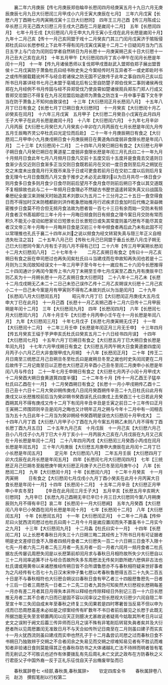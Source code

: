 <!-- { "loadSidebar": true } -->
　　襄二年六月庚辰【传七月庚辰郑伯睔卒长厯闰四月经庚寅五月十九日六月无庚辰庚辰七月九日大衍厯闰三月甲戌小六月壬寅大庚辰在七月】　三年六月戊寅【长厯六月丁酉朔七月丙寅朔戊寅十三日大衍厯同】　四年王三月己酉【传三月陈成公卒长厯三月无己酉大衍厯三月壬戌大己酉在二月是嵗闰十二月】　五年【长厯闰四月】　七年十月壬戌【大衍厯闰八月壬申大九月壬寅小壬戌在此月长厯是嵗闰十月】　九年十二月己亥【传十一月己亥同盟于戏十二月癸亥门其三门闰月戊寅济于隂阪侵郑杜氏曰以长厯参校上下此年不得有闰月戊寅戊寅是十二月二十日疑闰月当为门五日五字上与门合为闰则后学者自然转日为月长厯十一月庚寅朔己亥十日大衍厯十一月己丑大己亥在此月】　十年五月甲午【大衍厯闰四月丁亥小甲午在闰月长厯是年闰十一月】　十一年【传九月诸侯悉师以复伐郑甲戌晋赵武入盟郑伯郑子展出盟晋侯十二月戊寅防于萧鱼杜氏曰经书秋史失之今案经传时月互异者不一或史即赴时书之或传所据载籍讹舛不与经合若诸侯之防无国不记故传于此年之事自四月己亥以后所书日月甚详经书七月己未盟于亳城北后有公至自防楚子郑伯伐宋二事则诸侯再伐郑在九月经例不书月传固与经不异郑受伐乃使良霄如楚诸侯观兵郑东门郑人行成又晋郑交涖盟已不得复在九月况涖盟后始退师为萧鱼之防岂复一月中事乎葢下文冬字当在防于萧鱼上不知何由致误也】　十三年【大衍厯闰正月长厯闰八月】　十五年八月丁巳日有食之【长厯七月丁巳朔日食大衍厯同】　十一月癸亥【大衍厯闰十月乙卯癸亥在闰月】　十六年三月戊寅　五月甲子【大衍厯二月癸丑小戊寅在此月四月壬子大甲子在此月长厯是嵗闰十月】　十八年【大衍厯闰六月】　十九年七月辛卯　八月丙辰【大衍厯七月癸巳大八月癸亥小辛卯在六月丙辰在七月长厯是年闰九月传五月壬辰晦齐灵公卒杜氏曰光定位而后赴】　二十一年十月庚辰朔日有食之【大衍厯闰二月甲申小九月庚戌朔日食十月庚辰朔日在黄道角四度弱非食限长厯是年闰八月】　二十三年【大衍厯闰十二月】　二十四年八月癸巳朔日有食之【大衍厯七月甲子朔日食八月癸巳朔日在黄道星二度弱非食限长厯是年闰三月孔氏曰二十一年九月十月频月日食此年七月八月频月日食凡交前十五度交后十五度并是食竟去交逺则日食渐少去交近则日食渐多正当交则日食既若前月在交初一度日食则至后月之朔犹在交之末度未出食竟月行天既帀来及于日或可更食若前月日在交初二度以后则后月复食无理今七月日食既而八月又食于推步之术必无此理刘以为日月共尽一体日食少则月食多日食多则月食少日食尽则前后望月不食月食尽则前后朔日不食以其交道既不复相揜故也此与二十一年频月日食理必不然疑古书歴世遥逺转冩失真又曰战国及秦厯纪全废汉来测候天时始造其术刘歆以为五月二十三分月之二十五日一食空得食日而不得加时汉末防稽都尉刘洪作乾象厯始推月行迟疾求日食加时后代脩之渐益微密推步日食莫不符合但无频月食法故为厯者皆一百七十三日有余而始一交防未有频月食者汉书髙祖即位三年十月十一月晦日频食则日有频食之理今案日月交防有常而积久不能无小变动如厯家论日短景长日长景短日或失其常度则虽巧厯有不能尽其变者汉文帝三年十月晦十一月晦并日食是汉初三十年中频食者再后此乃未有此固不可以常理推也孔氏于襄二十四年从刘之说以频食为经文转冩失真与隠三年正义自相违失杜注之旨】　二十五年八月己巳【传秋七月己巳同盟于垂丘长厯八月戊子朔无己巳大衍厯同今案六月有壬子则八月不得有己巳】二十六年【传三月甲寅朔长厯闰十二月大衍厯闰八月】　二十七年冬十
　　二月乙亥朔日有食之【传曰十一月乙亥朔日有食之辰在申司厯过也再失闰矣杜氏曰斗当建戌而在申故知再失闰也若是十二月则为三失闰故知经误文十一年三月甲子至今年七十一嵗应有二十六闰今长厯推得二十四闰通计少再闰今案传上书六月丁未朔至壬申七月戊寅至乙酉九月有庚辰辛巳则乙亥为十一月朔长厯十一月乙亥朔日食大衍厯同】　二十八年十二月乙未【长厯十二月戊戌朔无乙未二十二日己未恐己误作乙传十二月乙亥朔误大衍厯十二月己亥小二十一日己未今案是月有甲寅则不得有乙未故刘氏以为当是闰月】　二十九年【长厯闰八月大衍厯闰五月】
　　昭元年六月丁巳【大衍厯闰正月庚戌大五月戊申大丁巳在此月】　十一月己酉【长厯十一月乙亥朔己酉十二月六日传十二月甲辰朔是年闰十二月】　三年【大衍厯闰九月】　四年【长厯闰四月】　六年【长厯闰七月大衍厯闰六月】　八年十月壬午【大衍厯十月丙申小壬午在十一月长厯是年闰八月】　九年【大衍厯闰三月】　十年七月戊子【长厯七月庚寅朔无戊子】　十一年【大衍厯闰十二月】　十二年三月壬申【长厯是年闰正月三月无壬申】　十三年四月【传五月癸亥王缢于芋尹申亥氏杜氏曰癸亥五月二十六日经书四月误】　十四年【大衍厯闰七月】　十五年六月丁巳朔日有食之【大衍厯五月丁巳大朔日食长厯是年闰九月】　十七年六月甲戌朔日有食之【大衍厯五月丙午朔大日食黄道娄四度闰月丙子小六月乙巳大非食限甲戌九月朔】　十八年【长厯闰正月】　二十年【传王二月日南至三统厯正月己丑朔旦冬至杜氏曰是嵗朔旦冬至之嵗也时史失闰闰更在二月后故传于二月记南至日以正厯也大衍厯正月辛酉小己丑冬至闰二月庚申小长厯是年闰八月与传合】　二十一年七月壬申朔日有食之【大衍厯七月丙子小闰十月甲戌大十二月癸酉大朔日食黄道箕四度半彊】　二十二年冬十月【传十一月乙酉王子猛卒杜氏曰乙酉在十一月】　十二月癸酉朔日有食之【长厯十一月小甲戌朔传乙酉十二日己丑十六日十二月大癸卯朔传庚戌八日闰月癸酉朔传辛丑二十九日杜氏曰此月有庚戌又以长厯推校前后当为癸卯朔书癸酉误孔氏曰庚戌上去癸酉三十七日若此月癸酉朔其月不得有庚戌又传十二月下有闰月辛丑辛丑是壬寅之前日二十三年传曰正月壬寅朔二师围郊则辛丑是闰月之晦也又计明年正月之朔与今年十二月中有一闰相去当为五十九日此年十二月当为癸卯朔经书癸酉明是误也大衍厯闰十月甲戌大】　二十四年八月丁酉【大衍厯八月甲子小丁酉在九月今案五月朔乙未则八月不得有丁酉长厯丁酉九月五日】　二十五年九月己亥　十月戊辰　十一月己亥【大衍厯六月己丑小八月戊子小九月丁巳大十月丁亥小十一月丙辰大己亥在八月戊辰在九月又己亥在十月长厯是年闰十二月】　二十八年四月丙戌【大衍厯闰三月癸酉小丙戌在闰月长厯是年闰五月】　三十年六月庚辰【大衍厯五月庚申大庚辰在此月闰十二月丁巳小长厯是年闰五月】
　　定元年【大衍厯闰八月】　二年五月壬辰【大衍厯四月丁卯大戊辰在此月长厯是年闰五月】　四年【长厯闰七月大衍厯闰四月】　七年【三统厯正月己巳朔冬至殷厯庚午朔大衍厯正月庚子大己巳冬至闰月庚午小】　八年【长厯闰二月】　九年【大衍厯闰十月】十年【长厯闰六月】　十二年十月癸亥　十一月丙寅朔
　　日有食之【大衍厯闰七月戊戌小九月丁酉小癸亥在此月十月丙寅大日食长厯是年闰十一月】十四年【长厯闰十二月】　十五年二月辛丑【大衍厯正月甲申小辛亥冬至】
　　【辛丑在此月闰三月壬子大】　五月辛亥【长厯五月辛亥朔大衍厯同】　九月辛巳【长厯九月己酉朔无辛巳辛巳十月三日大衍厯同今案八月朔庚辰则九月不得有辛巳】哀二年【长厯闰十一月大衍厯阙】　五年九月癸酉【大衍厯闰八月辛巳小癸酉在闰月长厯是年闰十月】　七年【长厯闰十二月】　八年【大衍厯闰五月】　十年【长厯闰五月】　十一年【大衍厯闰正月】　十二年十二月螽【传仲尼曰火犹西流司厯过也杜氏曰周十二月今十月是嵗应置闰而失不置虽书十二月实今之九月】　十三年【大衍厯闰九月】　十二月螽【杜氏曰实十一月】　十四年【长厯闰二月】以上长厯考春秋日月失三十六日朔三晦二其经传上下所书日月有可证据者明是史文差缪日食不入限者四频月食者二大衍厯失一百二十六日朔三日食不入限十七先一月者六先二月者二先三月者一先五月者一后一月者六闰月一频月食者二杜氏据左氏传屡讥周厯失闰是以长厯第前却闰月求与春秋日月相符故所失少大衍厯自以三十二月闰率追筭不计与经合否故所失多东周厯法无传矣刘歆所緫六厯俱非古法也杜氏谓或用黄帝以来诸厯推经传朔日皆不合所谓鲁厯亦不与春秋相符疑来世好事者为之凡经传有七百七十九日汉末宋仲子集七厯以考春秋鲁厯得五百二十九失二百五十日是不与春秋相符也大衍厯合朔议曰春秋日食有甲乙者三十四殷厯鲁厯先一日者十三后一日者三周厯先一日者二十二先二日者九其伪可知矣然大衍厯视长厯朔每差一月亦有差二月者其日月得失本非所以释经也传除释经日外别记三百一十六日长厯推无月者二其不合者六日而已是固不容以闰率议之但长厯视大衍厯少六闰自隠二年至宣十年三失闰自成末年至春秋之终复三失闰果若是四时寒暑皆当反易不但以申为戌而已恐周厯虽差未必如是之缪案经传有旷数年不书日者前后屡见之长厯于此既无所据岂能无失至言顿置两闰以应天正则臆决尤甚故说者疑焉今姑取其所考日月以证史文之误附于阙文后葢三传异师而日月之误不殊有非笔削后转冩失眞者矣并及大衍厯者所以见周厯置闰无准致日月不与天合如传所记日南至在二月则虽曰建子而实亥十一月火犹西流则虽曰建戌而实申也然孔子于十二月螽尝讥司厯之过而春秋日食不书朔日乃独致辨于交朔之不合者闰余之失易见而交朔之缪难知易见者有不胜讥而难知者非验诸日食则莫能得其正也春秋存防书之大体诸越礼亡法不待辨而明者皆有笔而无削讥之不可胜讥也述作有体要拨乱有先后周礼未亡文武之政布在方防春秋之义行君臣父子中国外裔一反于正礼乐征伐自天子出脩废举坠而已

　　春秋属辞卷七
<经部,春秋类,春秋属辞>
　　钦定四库全书
　　春秋属辞卷八　　　　　　元　赵汸　撰假笔削以行权第二
